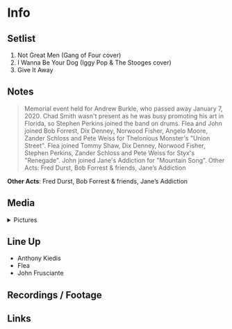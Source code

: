 # Info

## Setlist

1. Not Great Men (Gang of Four cover)
2. I Wanna Be Your Dog (Iggy Pop & The Stooges cover)
3. Give It Away

## Notes

> Memorial event held for Andrew Burkle, who passed away January 7, 2020.
Chad Smith wasn't present as he was busy promoting his art in Florida, so Stephen Perkins joined the band on drums.
Flea and John joined Bob Forrest, Dix Denney, Norwood Fisher, Angelo Moore, Zander Schloss and Pete Weiss for Thelonious Monster's "Union Street". Flea joined Tommy Shaw, Dix Denney, Norwood Fisher, Stephen Perkins, Zander Schloss and Pete Weiss for Styx's "Renegade". John joined Jane's Addiction for "Mountain Song".
Other Acts: Fred Durst, Bob Forrest & friends, Jane’s Addiction

**Other Acts**: Fred Durst, Bob Forrest & friends, Jane’s Addiction

## Media 

<details>
  <summary>Pictures</summary>
  <!--<img alt="Setlist" title="Setlist" src="_.jpg" height="200" />
  <img alt="Flyer" title="Flyer" src="_.jpg" height="200" />-->
</details>

## Line Up

* Anthony Kiedis
* Flea
* John Frusciante

## Recordings / Footage

## Links